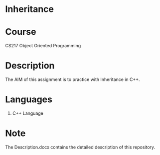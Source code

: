 # Inheritance

# Course

CS217 Object Oriented Programming <br />

# Description

The AIM of this assignment is to practice with Inheritance in C++. <br />

# Languages

1. C++ Language <br />

# Note

The Description.docx contains the detailed description of this repository. <br />
